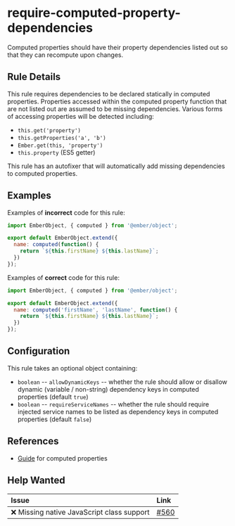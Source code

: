 # require-computed-property-dependencies

Computed properties should have their property dependencies listed out so that they can recompute upon changes.

## Rule Details

This rule requires dependencies to be declared statically in computed properties. Properties accessed within the computed property function that are not listed out are assumed to be missing dependencies. Various forms of accessing properties will be detected including:

* `this.get('property')`
* `this.getProperties('a', 'b')`
* `Ember.get(this, 'property')`
* `this.property` (ES5 getter)

This rule has an autofixer that will automatically add missing dependencies to computed properties.

## Examples

Examples of **incorrect** code for this rule:

```js
import EmberObject, { computed } from '@ember/object';

export default EmberObject.extend({
  name: computed(function() {
    return `${this.firstName} ${this.lastName}`;
  })
});
```

Examples of **correct** code for this rule:

```js
import EmberObject, { computed } from '@ember/object';

export default EmberObject.extend({
  name: computed('firstName', 'lastName', function() {
    return `${this.firstName} ${this.lastName}`;
  })
});
```

## Configuration

This rule takes an optional object containing:

* `boolean` -- `allowDynamicKeys` -- whether the rule should allow or disallow dynamic (variable / non-string) dependency keys in computed properties (default `true`)
* `boolean` -- `requireServiceNames` -- whether the rule should require injected service names to be listed as dependency keys in computed properties (default `false`)

## References

* [Guide](https://guides.emberjs.com/release/object-model/computed-properties/) for computed properties

## Help Wanted

| Issue | Link |
| :-- | :-- |
| :x: Missing native JavaScript class support | [#560](https://github.com/ember-cli/eslint-plugin-ember/issues/560) |
